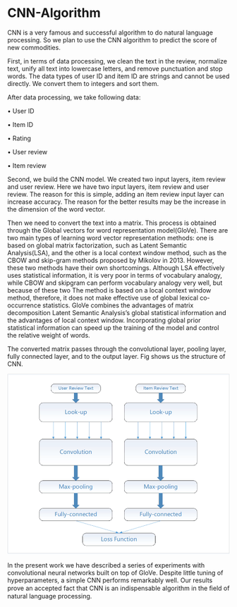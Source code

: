 # CNN-Algorithm

CNN is a very famous and successful algorithm to do natural language processing. So we plan to use the CNN algorithm to predict the score of new commodities.

First, in terms of data processing, we clean the text in the review, normalize text, unify all text into lowercase letters, and remove punctuation and stop words. The data types of user ID and item ID are strings and cannot be used directly. We convert them to integers and sort them.

After data processing, we take following data:

• User ID

• Item ID

• Rating

• User review

• Item review

Second, we build the CNN model. We created two input layers, item review and user review. Here we have two input layers, item review and user review. The reason for this is simple, adding an item review input layer can increase accuracy. The reason for the better results may be the increase in the dimension of the word vector.

Then we need to convert the text into a matrix. This process is obtained through the Global vectors for word representation model(GloVe). There are two main types of learning word vector representation methods: one is based on global matrix factorization, such as Latent Semantic Analysis(LSA), and the other is a local context window method, such as the CBOW and skip-gram methods proposed by Mikolov in 2013. However, these two methods have their own shortcomings. Although LSA effectively uses statistical information, it is very poor in terms of vocabulary analogy, while CBOW and skipgram can perform vocabulary analogy very well, but because of these two The method is based on a local context window method, therefore, it does not make effective use of global lexical co-occurrence statistics. GloVe combines the advantages of matrix decomposition Latent Semantic Analysis’s global statistical information and the advantages of local context window. Incorporating global prior statistical information can speed up the training of the model and control the relative weight of words.

The converted matrix passes through the convolutional layer, pooling layer, fully connected layer, and to the output layer. Fig shows us the structure of CNN.

![CNN Model Fig](https://github.com/YUEQIN18/CNN-Algorithm/blob/main/cnn.png)

In the present work we have described a series of experiments with convolutional neural networks built on top of GloVe. Despite little tuning of hyperparameters, a simple CNN performs remarkably well. Our results prove an accepted fact that CNN is an indispensable algorithm in the ﬁeld of natural language processing.